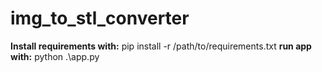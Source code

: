 # img_to_stl_converter

**Install requirements with:** pip install -r /path/to/requirements.txt
**run app with:** python .\app.py
